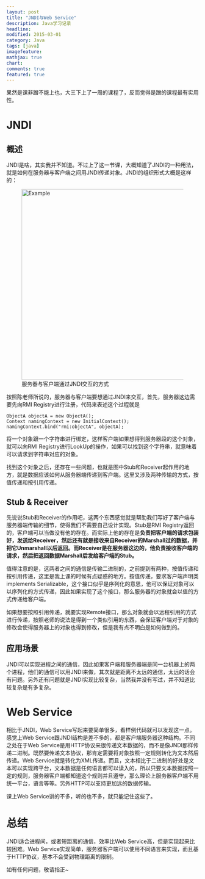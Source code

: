```yaml
---
layout: post
title: "JNDI与Web Service"
description: Java学习记录
headline: 
modified: 2015-03-01
category: Java
tags: [java]
imagefeature: 
mathjax: true
chart: 
comments: true
featured: true
---
```


果然是课非蹭不能上也，大三下上了一周的课程了，反而觉得是蹭的课程最有实用性。

# JNDI

## 概述

JNDI是啥，其实我并不知道。不过上了这一节课，大概知道了JNDI的一种用法，就是如何在服务器与客户端之间用JNDI传递对象。JNDI的组织形式大概是这样的：

<figure>
	<img src="{{ site.url }}/images/jndi/jndi.png" alt="Example" height="500" width="500">
	<figcaption>服务器与客户端通过JNDI交互的方式</figcaption>
</figure>

按照陈老师所说的，服务器与客户端要想通过JNDI来交互，首先，服务器这边需要先向RMI Registry进行注册，代码来表述这个过程就是

	ObjectA objectA = new ObjectA();
	Context namingContext = new InitialContext();
	namingContext.bind("rmi:objectA", objectA);
	
将一个对象跟一个字符串进行绑定，这样客户端如果想得到服务器段的这个对象，就可以向RMI Registry进行LookUp的操作，如果可以找到这个字符串，就意味着可以请求到字符串对应的对象。

找到这个对象之后，还存在一些问题，也就是图中Stub和Receiver起作用的地方，就是数据应该如何从服务器端传递到客户端。这里又涉及两种传输的方式，按值传递和按引用传递。

## Stub & Receiver

先说说Stub和Receiver的作用吧，这两个东西感觉就是帮助我们写好了客户端与服务器端传输的细节，使得我们不需要自己设计实现。Stub是RMI Registry返回的，客户端可以当做没有他的存在。而实际上他的存在是**负责把客户端的请求包装好，发送给Receiver，然后还有就是接收来自Receiver的Marshall过的数据，并把它Unmarshall以后返回。**而Receiver是在服务器这边的，他**负责接收客户端的请求，然后把返回数据Marshall后发给客户端的Stub。**

值得注意的是，这两者之间的通信是传输二进制的，之前提到有两种，按值传递和按引用传递，这里是我上课的时候有点疑惑的地方。按值传递，要求客户端声明类implements Serializable，这个接口似乎是序列化的意思，他可以保证对象可以以序列化的方式传递，因此如果实现了这个接口，那么服务器的对象就会以值的方式传递给客户端。

如果想要按照引用传递，就要实现Remote接口，那么对象就会以远程引用的方式进行传递，按照老师的说法是得到一个类似引用的东西，会保证客户端对于对象的修改会使得服务器上的对象也得到修改，但是我有点不明白是如何做到的。

## 应用场景

JNDI可以实现进程之间的通信，因此如果客户端和服务器端是同一台机器上的两个进程，他们的通信可以用JNDI来做，其次就是距离不太远的通信，太远的话会有问题。另外还有问题就是JNDI实现比较复杂，当然我并没有写过，并不知道比较复杂是有多复杂。

# Web Service

相比于JNDI，Web Service写起来要简单很多，看样例代码就可以发现这一点。感觉上Web Service跟JNDI结构是差不多的，都是客户端服务器这种结构。不同之处在于Web Service是用HTTP协议来很传递文本数据的，而不是像JNDI那样传递二进制。既然要传递文本协议，那肯定需要将对象按照一定规则转化为文本然后传递。Web Service就是转化为XML传递。而且，文本相比于二进制的好处是文本可以实现跨平台，文本数据是任何语言都可以读入的，所以只要文本数据按照一定的规则，服务器客户端都知道这个规则并且遵守，那么理论上服务器客户端不用统一平台，语言等等。另外HTTP可以支持更加远的数据传输。

课上Web Service讲的不多，听的也不多，就只能记住这些了。

# 总结

JNDI适合进程间，或者短距离的通信，效率比Web Service高，但是实现起来比较困难。Web Service实现简单，服务器客户端可以使用不同语言来实现，而且基于HTTP协议，基本不会受到物理距离的限制。

如有任何问题，敬请指正~